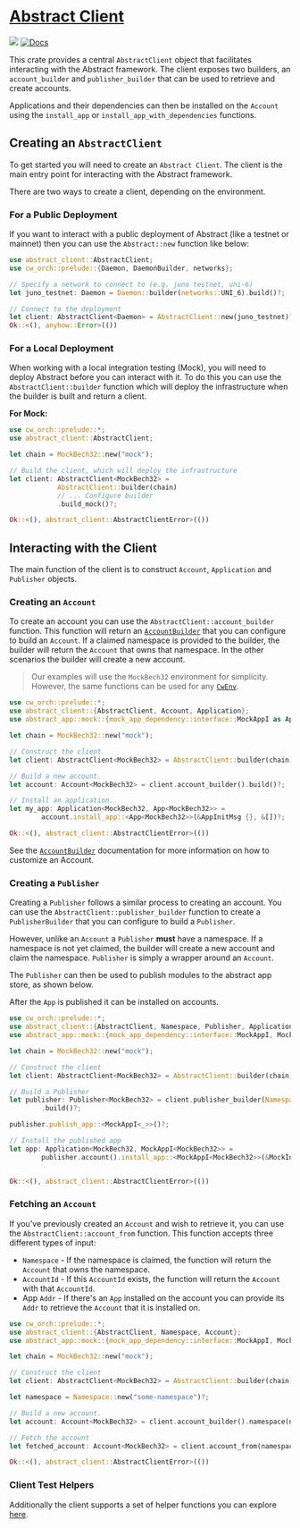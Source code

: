 # [Abstract Client](https://crates.io/abstract-client)

[![](https://img.shields.io/crates/v/abstract-client.svg)](https://crates.io/crates/abstract-client) [![Docs](https://docs.rs/abstract-client/badge.svg)](https://docs.rs/abstract-client)

This crate provides a central `AbstractClient` object that facilitates interacting with the Abstract framework. The client exposes two builders, an `account_builder` and `publisher_builder` that can be used to retrieve and create accounts.

Applications and their dependencies can then be installed on the `Account` using the `install_app` or `install_app_with_dependencies` functions.

## Creating an `AbstractClient`

To get started you will need to create an `Abstract Client`. The client is the main entry point for interacting with the Abstract framework.

There are two ways to create a client, depending on the environment.

### For a Public Deployment

If you want to interact with a public deployment of Abstract (like a testnet or mainnet) then you can use the `Abstract::new` function like below:

```rust no_run
use abstract_client::AbstractClient;
use cw_orch::prelude::{Daemon, DaemonBuilder, networks};

// Specify a network to connect to (e.g. juno testnet, uni-6) 
let juno_testnet: Daemon = Daemon::builder(networks::UNI_6).build()?;

// Connect to the deployment
let client: AbstractClient<Daemon> = AbstractClient::new(juno_testnet)?;
Ok::<(), anyhow::Error>(())
```

### For a Local Deployment

When working with a local integration testing (Mock), you will need to deploy Abstract before you can interact with it. To do this you can use the `AbstractClient::builder` function which will deploy the infrastructure when the builder is built and return a client.

**For Mock:** 
```rust
use cw_orch::prelude::*;
use abstract_client::AbstractClient;

let chain = MockBech32::new("mock");

// Build the client, which will deploy the infrastructure
let client: AbstractClient<MockBech32> = 
            AbstractClient::builder(chain)
            // ... Configure builder 
            .build_mock()?;

Ok::<(), abstract_client::AbstractClientError>(())
```

## Interacting with the Client

The main function of the client is to construct `Account`, `Application` and `Publisher` objects.

### Creating an `Account`

To create an account you can use the `AbstractClient::account_builder` function. This function will return an [`AccountBuilder`](https://docs.rs/abstract-client/latest/abstract_client/struct.AccountBuilder.html) that you can configure to build an `Account`. If a claimed namespace is provided to the builder, the builder will return the `Account` that owns that namespace. In the other scenarios the builder will create a new account.

> Our examples will use the `MockBech32` environment for simplicity. However, the same functions can be used for any [`CwEnv`](https://docs.rs/cw-orch/latest/cw_orch/environment/trait.CwEnv.html).

```rust no_run
use cw_orch::prelude::*;
use abstract_client::{AbstractClient, Account, Application};
use abstract_app::mock::{mock_app_dependency::interface::MockAppI as App, MockInitMsg as AppInitMsg};

let chain = MockBech32::new("mock");

// Construct the client
let client: AbstractClient<MockBech32> = AbstractClient::builder(chain).build_mock()?;

// Build a new account.
let account: Account<MockBech32> = client.account_builder().build()?;

// Install an application.
let my_app: Application<MockBech32, App<MockBech32>> =
        account.install_app::<App<MockBech32>>(&AppInitMsg {}, &[])?;

Ok::<(), abstract_client::AbstractClientError>(())
```

See the [`AccountBuilder`](https://docs.rs/abstract-client/latest/abstract_client/struct.AccountBuilder.html) documentation for more information on how to customize an Account.

### Creating a `Publisher`

Creating a `Publisher` follows a similar process to creating an account. You can use the `AbstractClient::publisher_builder` function to create a `PublisherBuilder` that you can configure to build a `Publisher`.

However, unlike an `Account` a `Publisher` **must** have a namespace. If a namespace is not yet claimed, the builder will create a new account and claim the namespace. `Publisher` is simply a wrapper around an `Account`.

The `Publisher` can then be used to publish modules to the abstract app store, as shown below.

After the `App` is published it can be installed on accounts.

```rust
use cw_orch::prelude::*;
use abstract_client::{AbstractClient, Namespace, Publisher, Application};
use abstract_app::mock::{mock_app_dependency::interface::MockAppI, MockInitMsg};

let chain = MockBech32::new("mock");

// Construct the client
let client: AbstractClient<MockBech32> = AbstractClient::builder(chain).build_mock()?;

// Build a Publisher
let publisher: Publisher<MockBech32> = client.publisher_builder(Namespace::new("tester")?)
        .build()?;

publisher.publish_app::<MockAppI<_>>()?;

// Install the published app
let app: Application<MockBech32, MockAppI<MockBech32>> =
        publisher.account().install_app::<MockAppI<MockBech32>>(&MockInitMsg {}, &[])?;


Ok::<(), abstract_client::AbstractClientError>(())
```

### Fetching an `Account`

If you've previously created an `Account` and wish to retrieve it, you can use the `AbstractClient::account_from` function. This function accepts three different types of input:

- `Namespace` - If the namespace is claimed, the function will return the `Account` that owns the namespace.
- `AccountId` - If this `AccountId` exists, the function will return the `Account` with that `AccountId`.
- App `Addr` - If there's an `App` installed on the account you can provide its `Addr` to retrieve the `Account` that it is installed on.

```rust
use cw_orch::prelude::*;
use abstract_client::{AbstractClient, Namespace, Account};
use abstract_app::mock::{mock_app_dependency::interface::MockAppI, MockInitMsg};

let chain = MockBech32::new("mock");

// Construct the client
let client: AbstractClient<MockBech32> = AbstractClient::builder(chain).build_mock()?;

let namespace = Namespace::new("some-namespace")?;

// Build a new account.
let account: Account<MockBech32> = client.account_builder().namespace(namespace.clone()).build()?;

// Fetch the account
let fetched_account: Account<MockBech32> = client.account_from(namespace)?;

Ok::<(), abstract_client::AbstractClientError>(())
```

### Client Test Helpers

Additionally the client supports a set of helper functions you can explore <a href="https://docs.rs/abstract-client/latest/abstract_client/struct.AbstractClient.html" target="_blank">here</a>.
